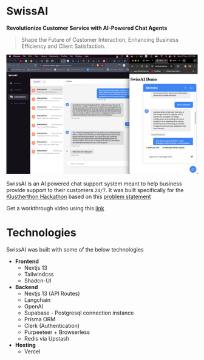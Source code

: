 # SwissAI 
**Revolutionize Customer Service with AI-Powered Chat Agents**
> Shape the Future of Customer Interaction, Enhancing Business Efficiency and Client Satisfaction.

![image](https://raw.githubusercontent.com/Benrobo/stutern-hackfest/main/md_assets/img1.png)

SwissAI is an AI powered chat support system meant to help business provide support to their customers `24/7`. It was built specifically for the [Klustherthon Hackathon](https://www.kluster.africa/klusterthon) based on this [problem statement](https://www.kluster.africa/problem-statements/instant-customer-support-for-business-websites) 

Get a workthrough video using this [link](https://www.youtube.com/watch?v=8H1yDhzI5JY)


# Technologies
SwissAI was built with some of the below technologies

- **Frontend**
    - Nextjs 13
    - Tailwindcss
    - Shadcn-UI
- **Backend**
    - Nextjs 13 (API Routes)
    - Langchain
    - OpenAI
    - Supabase -  Postgresql connection instance
    - Prisma ORM
    - Clerk (Authentication)
    - Purpeeteer + Browserless
    - Redis via Upstash
- **Hosting**
    - Vercel

